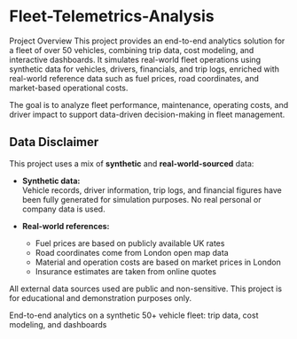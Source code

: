 # Fleet-Telemetrics-Analysis
Project Overview
This project provides an end-to-end analytics solution for a fleet of over 50 vehicles, combining trip data, cost modeling, and interactive dashboards. It simulates real-world fleet operations using synthetic data for vehicles, drivers, financials, and trip logs, enriched with real-world reference data such as fuel prices, road coordinates, and market-based operational costs.

The goal is to analyze fleet performance, maintenance, operating costs, and driver impact to support data-driven decision-making in fleet management.


##  Data Disclaimer

This project uses a mix of **synthetic** and **real-world-sourced** data:

- **Synthetic data:**  
  Vehicle records, driver information, trip logs, and financial figures have been fully generated for simulation purposes. No real personal or company data is used.

- **Real-world references:**  
  - Fuel prices are based on publicly available UK rates  
  - Road coordinates come from London open map data  
  - Material and operation costs are based on market prices in London  
  - Insurance estimates are taken from online quotes

All external data sources used are public and non-sensitive. This project is for educational and demonstration purposes only.

End-to-end analytics on a synthetic 50+ vehicle fleet: trip data, cost modeling, and dashboards

